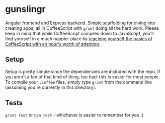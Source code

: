 # gunslingr
Angular frontend and Express backend. Simple scaffolding for diving into creating apps, all in CoffeeScript with `grunt` doing all the hard work. Please keep in mind that while CoffeeScript compiles down to JavaScript, you'll find yourself in a much happier place by [teaching yourself the basics of CoffeeScript with an hour's worth of attention](http://blog.teamtreehouse.com/the-absolute-beginners-guide-to-coffeescript).

## Setup
Setup is pretty simple since the dependencies are included with the repo. If you aren't a fan of that kind of thing, too bad: this is easier for most people. To compile your `.coffee` files, simply type `grunt` from the command line (assuming you're currently in this directory).

## Tests
`grunt test` or `npm test` - whichever is easier to remember for you :)